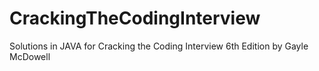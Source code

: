 # CrackingTheCodingInterview
Solutions in JAVA for Cracking the Coding Interview 6th Edition by Gayle McDowell

